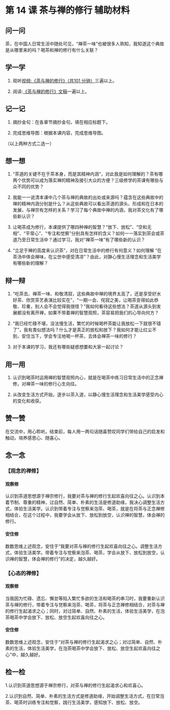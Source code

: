 # 第 14 课 茶与禅的修行 辅助材料

## 问一问

茶，在中国人日常生活中随处可见，“禅茶一味”也被很多人熟知，我知道这个典故是从哪里来的吗？喝茶和禅的修行有什么关联？

## 学一学

1. 观听[视频:《茶与禅的修行》（共101 分钟）](https://www.youtube.com/watch?v=UA08Nis6mSo)三遍以上。

2. 阅读:[《茶与禅的修行》文稿](./14-茶与禅的修行)一遍以上。

## 记一记

1. 摘抄金句：在各章节摘抄金句，填在相应标题下。

2. 完成思维导图：根据本课内容，完成思维导图。

（以上两种方式二选一）

## 想一想

1. “茶道的关键不在于茶本身，而是其精神内涵”，对此我是如何理解的？茶有哪两个优势可以成为落实禅的精神及接引大众的方便？三级修学的茶课有哪些与众不同的优势？

2. 我能一一说清本课中几个茶与禅的典故的出处或来源吗？蕴含在这些典故中的禅的精神内涵分别是什么？从这些典故可以看出茶道的源头、形成和在日本的发展，与禅宗有怎样的关系？学习了每个典故中禅的内涵，我对茶文化有了哪些新认识？

3. 让喝茶成为修行，本课提供了哪四种禅的智慧？“放下、放松”、“空和无相”、“平常心”、“专注和觉察”分别具有怎样的含义？如何一一落实到茶会或茶道乃至日常生活中？通过学习，我对“禅茶一味”有了哪些新的认识？

4. “立足于禅的高度来认识茶”，对在日常生活中的修行有何意义？如何理解 “在茶汤中体会禅味，在尘世中感受清凉”？由此，对静心慢生活理念和生活美学有哪些新的理解？

## 辩一辩

1. “吃茶去、禅茶一味、和敬清寂，这些典故中禅的境界太高了，还是享受好水好茶、欣赏茶艺表演比较实在”，“一期一会、侘寂之美，让喝茶变得如此恭敬、珍重，别人会不会觉得我很怪？”我如何看待这些想法？茶道从源头到发展都没有离开禅，如果不带着禅的智慧观照，茶容易把我们的心导向何方？

2. “我已经忙碌不堪，没法慢生活，繁忙的时候喝杯茶能让我放松一下就很不错了”，我有类似想法吗？什么才是真正的放松和放下？我如何才能让红尘不到，安住当下，学会专注地喝一杯茶，去体会禅茶一味的修行？

3. 对于本课的学习，我还有哪些疑惑想要和大家一起讨论？

## 用一用

1. 认识到喝茶时运用禅的智慧观照内心，就是在喝茶中练习日常生活中的正念禅修，对禅茶一味的修行心生向往。

2. 从改变生活方式开始，逐步以茶入道，以静心慢生活理念和生活美学感受内心的变化和收获。

## 赞一赞

在交流中，用心聆听。结束前，每人用一两句话随喜赞叹同学们带给自己的启发和触动，培养感恩心、随喜心。

## 念一念

### 【观念的禅修】

#### 观察修

认识到茶道思想源于禅宗修行，我要对茶与禅的修行生起欢喜向往之心。认识到本着节制、尊重的精神，过自然、简单、朴素的生活是修道助缘，我决心调整生活方式，体验生活美学。认识到带着专注与觉察来泡茶、喝茶，就是在将茶与正念禅修相结合，在这个过程中，我要学会从放下、放松到放空，认识禅的智慧，体会禅的修行。

#### 安住修

数数思维上述观念，安住于“我要对茶与禅的修行生起欢喜向往之心。调整生活方式，体验生活美学。带着专注与觉察来泡茶、喝茶，学会从放下、放松到放空，认识禅的智慧，体会禅的修行”的决定，越久越好。

### 【心态的禅修】

#### 观察修

当我因为忙碌、遗忘、懈怠等陷入繁忙多欲的生活和喝茶的串习时，我要重新认识茶与禅的修行，带着专注与觉察来泡茶、喝茶，将茶与正念禅修相结合，对茶与禅的修行生起渴求之心；同时，对过简单、自然、朴素的生活，体验生活美学，在泡茶喝茶中学会放下、放松、放空生起欢喜向往之心。

#### 安住修

数数思维上述观念，安住于“对茶与禅的修行生起渴求之心；对过简单、自然、朴素的生活，体验生活美学，在泡茶喝茶中学会放下、放松、放空生起欢喜向往之心”中，越久越好。

## 检一检

1.认识到茶道思想源于禅宗修行，对茶与禅的修行生起渴求心和欢喜心。

2.认识到自然、简单、朴素的生活方式是修道助缘，开始调整生活方式，在日常泡茶、喝茶时训练专注和觉察，践行生活美学，感知放下、放松、放空。